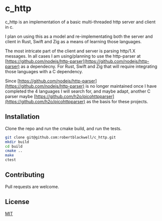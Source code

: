 # c_http

c_http is an implementation of a basic  multi-threaded http server and client in c.

I plan on using this as a model and re-implementating both the server and client in Rust, Swift and Zig 
as a means of learning those languages.

The most intricate part of the client and server is parsing http/1.X messages. In all cases I am using/planning to use
the http-parser at [https://github.com/nodejs/http-parser](https://github.com/nodejs/http-parser) 
as a dependecny. For Rust, Swift and Zig that will require integrating those languages with
a C dependency.

Since [https://github.com/nodejs/http-parser](https://github.com/nodejs/http-parser) is no longer maintained once 
I have completed the 4 languages I will search for, and maybe adapt, another C parser maybe 
[https://github.com/h2o/picohttpparser](https://github.com/h2o/picohttpparser) as the basis for these projects.

## Installation

Clone the repo and run the cmake build, and run the tests.

```bash
git clone git@github.com:robertblackwell/c_http.git
mkdir build
cd build
cmake ..
make
ctest
```

## Contributing
Pull requests are welcome.

## License
[MIT](https://choosealicense.com/licenses/mit/)